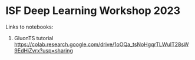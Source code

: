 # ISF Deep Learning Workshop 2023

Links to notebooks:
1. GluonTS tutorial https://colab.research.google.com/drive/1oOQa_tsNoHgqrTLWuIT28sW9EdHiZvrx?usp=sharing
